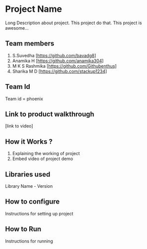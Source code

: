 
# Project Name
Long Description about project. This project do that. This project is awesome...
## Team members
1. S.Suvedha [https://github.com/bavadg8]
2. Anamika H [https://github.com/anamika304]
3. M K S Rashmika [https://github.com/Githubenthus]
4. Sharika M D [https://github.com/stackup1234]
## Team Id
Team id = phoenix
## Link to product walkthrough
[link to video]
## How it Works ?
1. Explaining the working of project
2. Embed video of project demo
## Libraries used
Library Name - Version
## How to configure
Instructions for setting up project
## How to Run
Instructions for running
